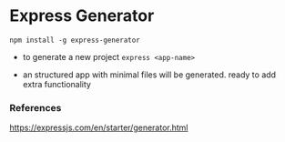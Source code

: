 # Express Generator

`npm install -g express-generator`

* to generate a new project
`express <app-name>`

* an structured app with minimal files will be generated. ready to add extra functionality

### References
https://expressjs.com/en/starter/generator.html